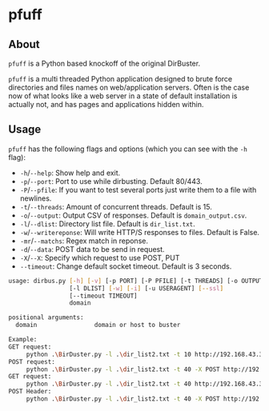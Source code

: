 # pfuff

## About
`pfuff` is a Python based knockoff of the original DirBuster.

`pfuff` is a multi threaded Python application designed to brute force directories
 and files names on web/application servers. Often is the case now of what looks
 like a web server in a state of default installation is actually not,
 and has pages and applications hidden within.



## Usage

`pfuff` has the following flags and options (which you can see with the `-h`
flag):

* `-h`/`--help`: Show help and exit.
* `-p`/`--port`: Port to use while dirbusting. Default 80/443.
* `-P`/`--pfile`: If you want to test several ports just write them to a file with newlines.
* `-t`/`--threads`: Amount of concurrent threads. Default is 15.
* `-o`/`--output`: Output CSV of responses. Default is `domain_output.csv`.
* `-l`/`--dlist`: Directory list file. Default is `dir_list.txt`.
* `-w`/`--writereponse`: Will write HTTP/S responses to files. Default is False.
* `-mr`/`--matchs`: Regex match in reponse.
* `-d`/`--data`: POST data to be send in request.
* `-X`/`--X`: Specify which request to use POST, PUT
* `--timeout`: Change default socket timeout. Default is 3 seconds.

```bash
usage: dirbus.py [-h] [-v] [-p PORT] [-P PFILE] [-t THREADS] [-o OUTPUT]
                 [-l DLIST] [-w] [-i] [-u USERAGENT] [--ssl]
                 [--timeout TIMEOUT]
                 domain

positional arguments:
  domain                domain or host to buster
```
```bash
Example:
GET request:
     python .\BirDuster.py -l .\dir_list2.txt -t 10 http://192.168.43.38/mutillidae/index.php?page=fuzz -mr "logged"        
POST request:
     python .\BirDuster.py -l .\dir_list2.txt -t 40 -X POST http://192.168.43.38/mutillidae/index.php?page=login.php -d "{'username':'sdsd','password':'fuzz','login-php-submit-button':'Login'}" -mr "logged"
GET request:
     python .\BirDuster.py -l .\dir_list2.txt -t 40 http://192.168.43.38/mutillidae/index.php?page=login.php -H "{'username':'sdsd','password':'fuzz','login-php-submit-button':'Login'}" -ms 200 -fs 401 -mr "Logged"
POST Header:
     python .\BirDuster.py -l .\dir_list2.txt -t 40 -X POST http://192.168.43.38/mutillidae/index.php?page=login.php -H "{'username':'sdsd','password':'fuzz','login-php-submit-button':'Login'}" -ms 200 -fs 401 -mr "Logged"
```
